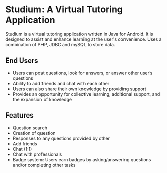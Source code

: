 # Studium: A Virtual Tutoring Application

Studium is a virtual tutoring application written in Java for Android. It is designed to assist and enhance learning at the user's convenience. Uses a combination of PHP, JDBC and mySQL to store data. 

<h2>End Users</h2>
<ul>
  <li>Users can post questions, look for answers, or answer other user’s questions</li>
  <li>Ability to add friends and chat with each other</li>
  <li>Users can also share their own knowledge by providing support</li>
  <li>Provides an opportunity for collective learning, additional support, and the expansion of knowledge</li>
</ul>

<h2>Features</h2>
<ul>
  <li>Question search</li>
  <li>Creation of question</li>
  <li>Responses to any questions provided by other</li>
  <li>Add friends</li>
  <li>Chat (1:1)</li>
  <li>Chat with professionals</li>
  <li>Badge system: Users earn badges by asking/answering questions and/or completing other tasks</li>
</ul>

